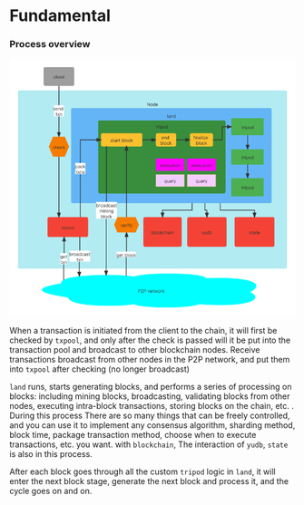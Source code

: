 # Fundamental



### Process overview
![image](yu_flow_chart.png)  

When a transaction is initiated from the client to the chain, it will first be checked by `txpool`, and only after the check is passed will it be put into the transaction pool and broadcast to other blockchain nodes.
Receive transactions broadcast from other nodes in the P2P network, and put them into `txpool` after checking (no longer broadcast) 

`land` runs, starts generating blocks, and performs a series of processing on blocks: including mining blocks, broadcasting, validating blocks from other nodes, executing intra-block transactions, storing blocks on the chain, etc. . During this process
There are so many things that can be freely controlled, and you can use it to implement any consensus algorithm, sharding method, block time, package transaction method, choose when to execute transactions, etc. you want. with `blockchain`,
The interaction of `yudb`, `state` is also in this process.


After each block goes through all the custom `tripod` logic in `land`, it will enter the next block stage, generate the next block and process it, and the cycle goes on and on.


